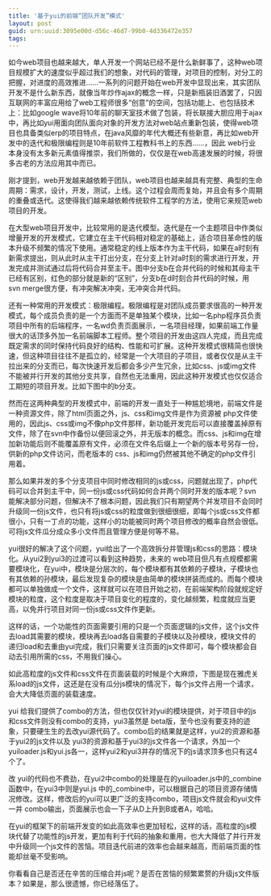 ```yaml
---
title: '基于yui的前端“团队开发”模式'
layout: post
guid: urn:uuid:3095e00d-d56c-46d7-99b0-4d336472e357
tags:
---
```


如今web项目也越来越大，单人开发一个网站已经不是什么新鲜事了，这种web项目规模扩大的速度似乎超过我们的想象，对代码的管理，对项目的控制，对分工的把握，对进度的高效推进……一系列的问题开始在web开发中显现出来，其实团队开发不是什么新东西，就像当年炒作ajax的概念一样，只是新瓶装旧酒罢了，只因互联网的丰富应用给了web工程师很多“创意”的空间，包括功能上、也包括技术上：比如google wave将10年前的聊天室技术做了包装，将长联接大胆应用于ajax中，再比如yui用面向团队面向对象的开发方法对web站点重新包装，使得web项目也具备类似erp的项目特点，在java风靡的年代大概还有些新意，再比如web开发中的迭代和极限编程则是10年前软件工程教科书上的东西……，因此 web行业本身没有太多新元素值得推崇，我们所做的，仅仅是在web高速发展的时候，将很多古老的方法应用其中而已。

刚才提到，web开发越来越依赖于团队，web项目也越来越具有完整、典型的生命周期：需求，设计，开发，测试，上线。这个过程会周而复始，并且会有多个周期的重叠或迭代。这使得我们越来越依赖传统软件工程学的方法，使用它来规范web项目的开发。

在大型web项目开发中，比较常用的是迭代模型。迭代是在一个主题项目中作类似增量开发的开发模式，它建立在主干代码相对稳定的基础上，适合项目革命性的版本升级不频繁的情况下使用。通常稳定的线上版本作为主干代码，如果在a时刻有新需求提出，则从此时从主干打出分支，在分支上针对a时刻的需求进行开发，开发完成并测试通过后将代码合并至主干。图中分支b在合并代码的时候和其母主干已经有区别，红色的部分就是新的“区别”，分支b在d时刻合并代码的时候，用 svn merge很方便，有冲突解决冲突，无冲突合并代码。

还有一种常用的开发模式：极限编程。极限编程是对团队成员要求很高的一种开发模式，每个成员负责的是一个方面而不是单独某个模块，比如一名php程序员负责项目中所有的后端程序，一名wd负责页面展示，一名项目经理，如果前端工作量很大的话顶多外加一名前端脚本工程师。整个项目的开发由这四人完成，而且完成既定需求的同时保持代码良好的结构、性能和可扩展。这种开发模式很精简也很快速，但这种项目往往不是孤立的，经常是一个大项目的子项目，或者仅仅是从主干拉出来的分支而已，每次快速开发后都会多少产生冗余，比如css、js或img文件不能被并行开发的其他分支共享，自然也无法重用，因此这种开发模式也仅仅适合工期短的项目开发。比如下图中的b分支。

然而在这两种典型的开发模式中，前端的开发一直处于一种尴尬境地，前端文件是一种资源文件，除了html页面之外，js、css和img文件是作为资源被 php文件使用的，因此js、css或img不像php文件那样，新功能开发完后可以直接覆盖掉原有文件，除了在svn中作备份以便回滚之外，并无版本的概念。而css、js和img在增加新功能后则不能覆盖原有文件，必须在文件名后缀上一个新的版本号另存一份，供新的php文件访问，而老版本的 css、js和img仍然被其他不确定的php文件引用着。

那么如果并发的多个分支项目中同时修改相同的js或css，问题就出现了，php代码可以合并到主干中，同一份js或css代码如何合并两个同时开发的版本呢？svn能解决部分问题，但解决不了根本问题，因此我们只有期望两个并发项目不会同时升级同一份js文件，也只有将js或css的粒度做到很细很细，即每个js或css文件都很小，只有一丁点的功能，这样小的功能被同时两个项目修改的概率自然会很低。可将js文件瓜分成众多小文件而且管理方便是何等不易。

yui很好的解决了这个问题，yui给出了一个高效拆分并管理js和css的思路：模块化。从yui2到yui3的过渡可以看到这种趋势，未来的 web项目但凡有点规模都需要模块化，在yui中，模块是分层次的，每个模块都有其依赖的子模块，子模块也有其依赖的孙模块，最后发现复杂的模块是由简单的模块拼装而成的。而每个模块都可以单独做成一个文件，这样就可以在项目开始之初，在前端架构阶段就规定好模块的粒度，这个粒度是取决于项目变化的程度的，变化越频繁，粒度就应当更高，以免并行项目对同一份js或css文件作更新。

这样的话，一个功能性的页面需要引用的只是一个页面逻辑的js文件，这个js文件去load其需要的模块，模块再去load各自需要的子模块以及孙模块，模块文件的递归load和去重由yui完成，我们只需要关注页面的js文件即可，每个模块都会自动去引用所需的css，不用我们操心。

如此高粒度的js文件和css文件在页面装载的时候是个大麻烦，下图是现在雅虎关系load的js文件，这还是在没有瓜分js模块的情况下，每个js文件占用一个请求，会大大降低页面的装载速度。

yui 给我们提供了combo的方法，但也仅仅针对yui的模块提供，对于项目中的js和css文件则没有combo的支持，yui3虽然是 beta版，至今也没有要支持的迹象，只要硬生生的去改yui源代码了。combo后的结果就是这样，yui2的资源和基于yui2的js文件以及 yui3的资源和基于yui3的js文件各一个请求，外加一个yuiloader.js和yui.js各一，这样yui2和yui3并存的情况下的js请求顶多也只有这4个了。

改 yui的代码也不费劲，在yui2中combo的处理是在的yuiloader.js中的_combine函数中，在yui3中则是yui.js 中的_combine中，可以根据自己的项目资源存储情况修改。这样，修改后的yui可以更广泛的支持combo，项目js文件就会和yui文件一并 combo输出，页面展示也会一下子从D上升到B或者A，哈哈。

在yui的框架下的前端开发变的如此高效率也更加轻松，这样的话，高粒度的js模块代替了功能性的js开发，更加有利于代码的抽象和重用，也大大降低了并行开发中升级同一个js文件的苦恼。项目迭代前进的效率也会越来越高，而前端页面的性能却丝毫不受影响。

你看看自己是否还在辛苦的压缩合并js呢？是否在苦恼的频繁累赘的升级js文件版本？如果是，那么很遗憾，你已经落伍了。
